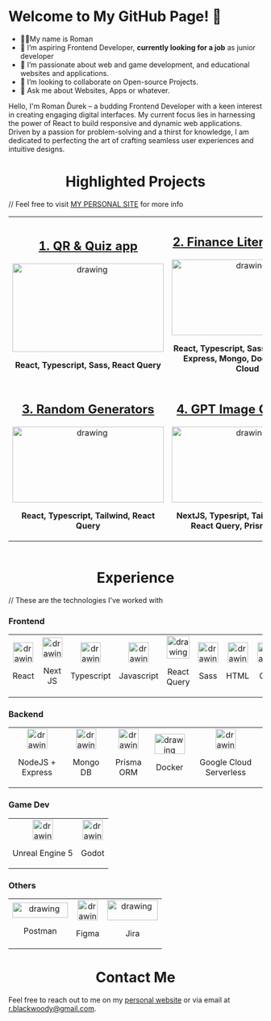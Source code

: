 # Welcome to My GitHub Page! 👋

- 👨‍💼My name is Roman
- 🔭 I’m aspiring Frontend Developer, **currently looking for a job** as junior developer
- 🌱 I’m passionate about web and game development, and educational websites and applications.
- 👯 I’m looking to collaborate on Open-source Projects.
- 💬 Ask me about Websites, Apps or whatever.

Hello, I'm Roman Ďurek – a budding Frontend Developer with a keen interest in creating engaging digital interfaces. My current focus lies in harnessing the power of React to build responsive and dynamic web applications. Driven by a passion for problem-solving and a thirst for knowledge, I am dedicated to perfecting the art of crafting seamless user experiences and intuitive designs.

<h1 align="center">Highlighted Projects</h1>

// Feel free to visit <a href="https://code.bwrd.eu">MY PERSONAL SITE</a> for more info

<table>
<tr>
<td align="center" width="50%">
<div align="center" >
 <a href="https://code.bwrd.eu/projects/web/quiz-app">
    <h2>1. QR & Quiz app</h2>
     <img src="https://code.bwrd.eu/assets/quizImg2-e277cd9b.png" alt="drawing" width="300" height="175" />
    </a>
    <p style="font-weight: bold; font-size: 16px; max-width: 300px">React, Typescript, Sass, React Query</P>
</div>
</td>
<td align="center" width="50%">
<div align="center" >
<a href="https://code.bwrd.eu/projects/web/finance-literacy">
    <h2>2. Finance Literacy Game</h2>
     <img src="https://code.bwrd.eu/assets/financeLiteracyImg4-8f029c86.png" alt="drawing" width="300" height="150" />
    </a>
    <p style="font-weight: bold; font-size: 16px; max-width: 300px">React, Typescript, Sass, React Query, Express, Mongo, Docker, Google Cloud</P>
     <p style="font-weight: bold; font-size: 16px"></P>
</div>
</td>
</tr>

<tr align="center">
<td align="center" width="50%">
<div align="center" >
 <a href="https://code.bwrd.eu/projects/web/generators">
    <h2>3. Random Generators</h2>
     <img src="https://code.bwrd.eu/assets/generatorsImg3-8a1fa3a6.png" alt="drawing" width="300" height="150" />
    </a>
    <p style="font-weight: bold; font-size: 16px; max-width: 300px">React, Typescript, Tailwind, React Query</P>
</div>
</td>
<td width="50%">
<div>
    <a href="https://code.bwrd.eu/projects/web/gpt">
    <h2>4. GPT Image Generator</h2>
     <img src="https://code.bwrd.eu/assets/gptImg2-fe797d30.png" alt="drawing" width="300" height="150" />
    </a>
        <p style="font-weight: bold; font-size: 16px; max-width: 300px">NextJS, Typesript, Tailwind, Mongo, React Query, Prisma, Docker</P>
</div>
</td>
</tr>
</table>

<section  style="display: flex; flex-wrap: wrap; gap: 1rem">

</section>

<h1 align="center">Experience</h1>

// These are the technologies I've worked with

### Frontend

<table >
<tr >
    <td align="center"> 
        <div style="text-align: center; flex: 1">
            <img  src="https://upload.wikimedia.org/wikipedia/commons/a/a7/React-icon.svg" alt="drawing" width="40" height="40" />
            <p>React</p>
        </div>
    </td>
    <td align="center">
 <div style="text-align: center; flex: 1">
        <img  src="https://cdn.icon-icons.com/icons2/2148/PNG/512/nextjs_icon_132160.png" alt="drawing" width="40" height="40" />
        <p>Next JS</p>
    </div>
    </td>
     <td align="center">
    <div style="text-align: center; flex: 1" >
        <img  src="https://upload.wikimedia.org/wikipedia/commons/4/4c/Typescript_logo_2020.svg" alt="drawing" width="40" height="40" />
        <p>Typescript</p>
    </div>
    </td>
     <td align="center">
    <div style="text-align: center; flex: 1" >
        <img  src="https://upload.wikimedia.org/wikipedia/commons/6/6a/JavaScript-logo.png" alt="drawing" width="40" height="40" />
        <p>Javascript</p>
    </div>
    </td>
     <td align="center">
      <div style="text-align: center; flex: 1" >
        <img  src="https://seeklogo.com/images/R/react-query-logo-1340EA4CE9-seeklogo.com.png" alt="drawing" width="45 height="40" />
        <p>React Query</p>
    </div>
    </td>
     <td align="center">
    <div style="text-align: center; flex: 1" >
        <img style="min-height: 40px" src="https://upload.wikimedia.org/wikipedia/commons/9/96/Sass_Logo_Color.svg" alt="drawing" width="40 height="40" />
         <p>Sass</p>
     </div>
    </td>
     <td align="center">
    <div style="text-align: center; flex: 1" >
        <img style="min-height: 40px" src="https://upload.wikimedia.org/wikipedia/commons/6/61/HTML5_logo_and_wordmark.svg" alt="drawing" width="40 height="40" />
         <p>HTML</p>
     </div>
    </td>
    <td align="center">
    <div style="text-align: center; flex: 1" >
        <img style="max-height: 40px" src="https://upload.wikimedia.org/wikipedia/commons/d/d5/CSS3_logo_and_wordmark.svg" alt="drawing" width="40 height="40" />
         <p>CSS</p>
     </div>
    </td>
    <td align="center">
    <div style="text-align: center; flex: 1" >
        <img style="min-height: 40px" src="https://upload.wikimedia.org/wikipedia/commons/d/d5/Tailwind_CSS_Logo.svg" alt="drawing" width="40 height="40" />
         <p>Tailwind</p>
     </div>
    </td>
</tr>
</table>

### Backend

<table >
<tr >
    <td align="center"> 
        <div style="text-align: center">
        <img src="https://upload.wikimedia.org/wikipedia/commons/d/d9/Node.js_logo.svg" alt="drawing" width="40" height="40" />
        <p>NodeJS + Express</p>
    </div>
    </td>
    <td align="center">
   <div style="text-align: center">
        <img src="https://upload.wikimedia.org/wikipedia/commons/thumb/f/f9/Antu_mongodb.svg/768px-Antu_mongodb.svg.png" alt="drawing" width="40" height="40" />
        <p>Mongo DB</p>
    </div>
    </td>
     <td align="center">
   <div style="text-align: center" >
        <img src="https://cdn.worldvectorlogo.com/logos/prisma-4.svg" alt="drawing" width="40" height="40" />
        <p>Prisma ORM</p>
    </div>
    </td>
     <td align="center">
    <div style="text-align: center" >
        <img src="https://upload.wikimedia.org/wikipedia/commons/e/ea/Docker_%28container_engine%29_logo_%28cropped%29.png" alt="drawing" width="60" height="40" />
        <p>Docker</p>
    </div>
    </td>
     <td align="center">
      <div style="text-align: center" >
        <img src="https://upload.wikimedia.org/wikipedia/commons/c/ce/Google_cloud.png" alt="drawing" width="40" height="40" />
        <p>Google Cloud Serverless</p>
    </div>
    </td>
</tr>
</table>

### Game Dev

<table >
<tr >
    <td align="center"> 
       <div style="text-align: center">
        <img src="https://upload.wikimedia.org/wikipedia/commons/d/da/Unreal_Engine_Logo.svg" alt="drawing" width="40" height="40" />
        <p>Unreal Engine 5</p>
    </div>
    </td>
    <td align="center">
   <div style="text-align: center">
        <img src="https://upload.wikimedia.org/wikipedia/commons/6/6a/Godot_icon.svg" alt="drawing" width="40" height="40" />
        <p>Godot</p>
    </div>
    </td>
</tr>
</table>

### Others

<table >
<tr >
    <td align="center"> 
       <div style="text-align: center">
        <img src="https://upload.wikimedia.org/wikipedia/commons/c/c2/Postman_%28software%29.png" alt="drawing" width="110" height="30" />
        <p>Postman</p>
    </div>
    </td>
    <td align="center">
   <div style="text-align: center">
        <img src="https://upload.wikimedia.org/wikipedia/commons/3/33/Figma-logo.svg" alt="drawing" width="40" height="40" />
        <p>Figma</p>
    </div>
    </td>
     <td align="center">
  <div style="text-align: center">
        <img src="https://upload.wikimedia.org/wikipedia/commons/8/82/Jira_%28Software%29_logo.svg" alt="drawing" width="100" height="40" />
        <p>Jira</p>
    </div>
    </td>
</tr>
</table>

<h1 align="center">Contact Me</h1>

Feel free to reach out to me on my [personal website](https://code.bwrd.eu) or via email at [r.blackwoody@gmail.com](r.blackwoody@gmail.com).
